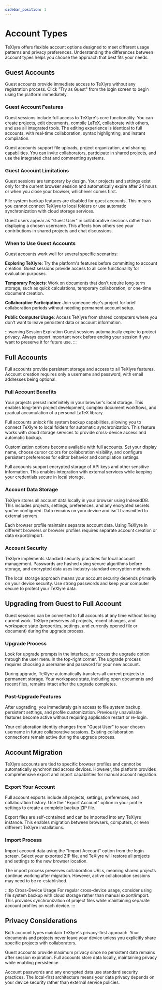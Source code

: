 ```yaml
---
sidebar_position: 1
---
```


# Account Types

TeXlyre offers flexible account options designed to meet different usage patterns and privacy preferences. Understanding the differences between account types helps you choose the approach that best fits your needs.

## Guest Accounts

Guest accounts provide immediate access to TeXlyre without any registration process. Click "Try as Guest" from the login screen to begin using the platform immediately.

### Guest Account Features

Guest sessions include full access to TeXlyre's core functionality. You can create projects, edit documents, compile LaTeX, collaborate with others, and use all integrated tools. The editing experience is identical to full accounts, with real-time collaboration, syntax highlighting, and instant compilation.

Guest accounts support file uploads, project organization, and sharing capabilities. You can invite collaborators, participate in shared projects, and use the integrated chat and commenting systems.

### Guest Account Limitations

Guest sessions are temporary by design. Your projects and settings exist only for the current browser session and automatically expire after 24 hours or when you close your browser, whichever comes first.

File system backup features are disabled for guest accounts. This means you cannot connect TeXlyre to local folders or use automatic synchronization with cloud storage services.

Guest users appear as "Guest User" in collaborative sessions rather than displaying a chosen username. This affects how others see your contributions in shared projects and chat discussions.

### When to Use Guest Accounts

Guest accounts work well for several specific scenarios:

**Exploring TeXlyre**: Try the platform's features before committing to account creation. Guest sessions provide access to all core functionality for evaluation purposes.

**Temporary Projects**: Work on documents that don't require long-term storage, such as quick calculations, temporary collaboration, or one-time document creation.

**Collaborative Participation**: Join someone else's project for brief collaboration periods without needing permanent account setup.

**Public Computer Usage**: Access TeXlyre from shared computers where you don't want to leave persistent data or account information.

:::warning Session Expiration
Guest sessions automatically expire to protect privacy. Always export important work before ending your session if you want to preserve it for future use.
:::

## Full Accounts

Full accounts provide persistent storage and access to all TeXlyre features. Account creation requires only a username and password, with email addresses being optional.

### Full Account Benefits

Your projects persist indefinitely in your browser's local storage. This enables long-term project development, complex document workflows, and gradual accumulation of a personal LaTeX library.

Full accounts unlock file system backup capabilities, allowing you to connect TeXlyre to local folders for automatic synchronization. This feature works with cloud storage services to provide cross-device access and automatic backup.

Customization options become available with full accounts. Set your display name, choose cursor colors for collaboration visibility, and configure persistent preferences for editor behavior and compilation settings.

Full accounts support encrypted storage of API keys and other sensitive information. This enables integration with external services while keeping your credentials secure in local storage.

### Account Data Storage

TeXlyre stores all account data locally in your browser using IndexedDB. This includes projects, settings, preferences, and any encrypted secrets you've configured. Data remains on your device and isn't transmitted to external servers.

Each browser profile maintains separate account data. Using TeXlyre in different browsers or browser profiles requires separate account creation or data export/import.

### Account Security

TeXlyre implements standard security practices for local account management. Passwords are hashed using secure algorithms before storage, and encrypted data uses industry-standard encryption methods.

The local storage approach means your account security depends primarily on your device security. Use strong passwords and keep your computer secure to protect your TeXlyre data.

## Upgrading from Guest to Full Account

Guest sessions can be converted to full accounts at any time without losing current work. TeXlyre preserves all projects, recent changes, and workspace state (properties, settings, and currently opened file or document) during the upgrade process.

### Upgrade Process

Look for upgrade prompts in the interface, or access the upgrade option through the user menu in the top-right corner. The upgrade process requires choosing a username and password for your new account.

During upgrade, TeXlyre automatically transfers all current projects to permanent storage. Your workspace state, including open documents and recent files, remains intact after the upgrade completes.

### Post-Upgrade Features

After upgrading, you immediately gain access to file system backup, persistent settings, and profile customization. Previously unavailable features become active without requiring application restart or re-login.

Your collaboration identity changes from "Guest User" to your chosen username in future collaborative sessions. Existing collaboration connections remain active during the upgrade process.

## Account Migration

TeXlyre accounts are tied to specific browser profiles and cannot be automatically synchronized across devices. However, the platform provides comprehensive export and import capabilities for manual account migration.

### Export Your Account

Full account exports include all projects, settings, preferences, and collaboration history. Use the "Export Account" option in your profile settings to create a complete backup ZIP file.

Export files are self-contained and can be imported into any TeXlyre instance. This enables migration between browsers, computers, or even different TeXlyre installations.

### Import Process

Import account data using the "Import Account" option from the login screen. Select your exported ZIP file, and TeXlyre will restore all projects and settings to the new browser location.

The import process preserves collaboration URLs, meaning shared projects continue working after migration. However, active collaboration sessions may need to be re-established.

:::tip Cross-Device Usage
For regular cross-device usage, consider using file system backup with cloud storage rather than manual export/import. This provides synchronization of project files while maintaining separate account profiles on each device.
:::

## Privacy Considerations

Both account types maintain TeXlyre's privacy-first approach. Your documents and projects never leave your device unless you explicitly share specific projects with collaborators.

Guest accounts provide maximum privacy since no persistent data remains after session expiration. Full accounts store data locally, maintaining privacy while enabling persistence.

Account passwords and any encrypted data use standard security practices. The local-first architecture means your data privacy depends on your device security rather than external service policies.